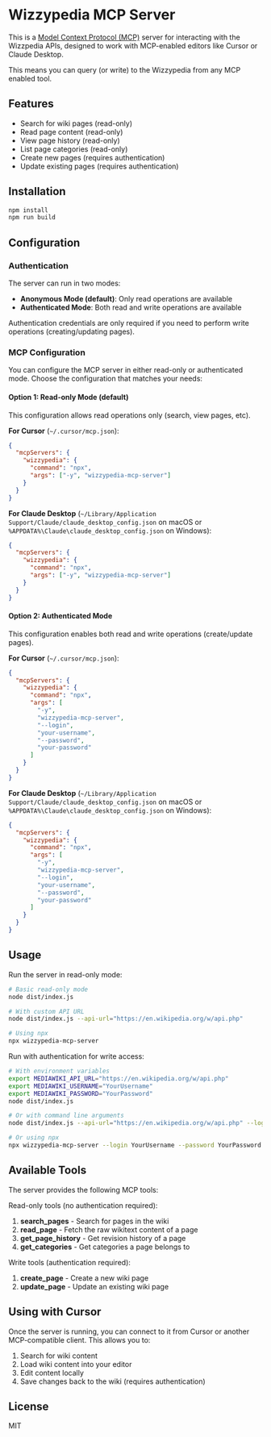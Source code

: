 # Wizzypedia MCP Server

This is a [Model Context Protocol (MCP)](https://github.com/anthropics/anthropic-cookbook/tree/main/tools_and_apis/mcp) server for interacting with the Wizzpedia APIs, designed to work with MCP-enabled editors like Cursor or Claude Desktop.

This means you can query (or write) to the Wizzypedia from any MCP enabled tool.

## Features

- Search for wiki pages (read-only)
- Read page content (read-only)
- View page history (read-only)
- List page categories (read-only)
- Create new pages (requires authentication)
- Update existing pages (requires authentication)

## Installation

```bash
npm install
npm run build
```

## Configuration

### Authentication

The server can run in two modes:

- **Anonymous Mode (default)**: Only read operations are available
- **Authenticated Mode**: Both read and write operations are available

Authentication credentials are only required if you need to perform write operations (creating/updating pages).

### MCP Configuration

You can configure the MCP server in either read-only or authenticated mode. Choose the configuration that matches your needs:

#### Option 1: Read-only Mode (default)

This configuration allows read operations only (search, view pages, etc).

**For Cursor** (`~/.cursor/mcp.json`):

```json
{
  "mcpServers": {
    "wizzypedia": {
      "command": "npx",
      "args": ["-y", "wizzypedia-mcp-server"]
    }
  }
}
```

**For Claude Desktop** (`~/Library/Application Support/Claude/claude_desktop_config.json` on macOS or `%APPDATA%\Claude\claude_desktop_config.json` on Windows):

```json
{
  "mcpServers": {
    "wizzypedia": {
      "command": "npx",
      "args": ["-y", "wizzypedia-mcp-server"]
    }
  }
}
```

#### Option 2: Authenticated Mode

This configuration enables both read and write operations (create/update pages).

**For Cursor** (`~/.cursor/mcp.json`):

```json
{
  "mcpServers": {
    "wizzypedia": {
      "command": "npx",
      "args": [
        "-y",
        "wizzypedia-mcp-server",
        "--login",
        "your-username",
        "--password",
        "your-password"
      ]
    }
  }
}
```

**For Claude Desktop** (`~/Library/Application Support/Claude/claude_desktop_config.json` on macOS or `%APPDATA%\Claude\claude_desktop_config.json` on Windows):

```json
{
  "mcpServers": {
    "wizzypedia": {
      "command": "npx",
      "args": [
        "-y",
        "wizzypedia-mcp-server",
        "--login",
        "your-username",
        "--password",
        "your-password"
      ]
    }
  }
}
```

## Usage

Run the server in read-only mode:

```bash
# Basic read-only mode
node dist/index.js

# With custom API URL
node dist/index.js --api-url="https://en.wikipedia.org/w/api.php"

# Using npx
npx wizzypedia-mcp-server
```

Run with authentication for write access:

```bash
# With environment variables
export MEDIAWIKI_API_URL="https://en.wikipedia.org/w/api.php"
export MEDIAWIKI_USERNAME="YourUsername"
export MEDIAWIKI_PASSWORD="YourPassword"
node dist/index.js

# Or with command line arguments
node dist/index.js --api-url="https://en.wikipedia.org/w/api.php" --login="YourUsername" --password="YourPassword"

# Or using npx
npx wizzypedia-mcp-server --login YourUsername --password YourPassword
```

## Available Tools

The server provides the following MCP tools:

Read-only tools (no authentication required):

1. **search_pages** - Search for pages in the wiki
2. **read_page** - Fetch the raw wikitext content of a page
3. **get_page_history** - Get revision history of a page
4. **get_categories** - Get categories a page belongs to

Write tools (authentication required):

1. **create_page** - Create a new wiki page
2. **update_page** - Update an existing wiki page

## Using with Cursor

Once the server is running, you can connect to it from Cursor or another MCP-compatible client. This allows you to:

1. Search for wiki content
2. Load wiki content into your editor
3. Edit content locally
4. Save changes back to the wiki (requires authentication)

## License

MIT
